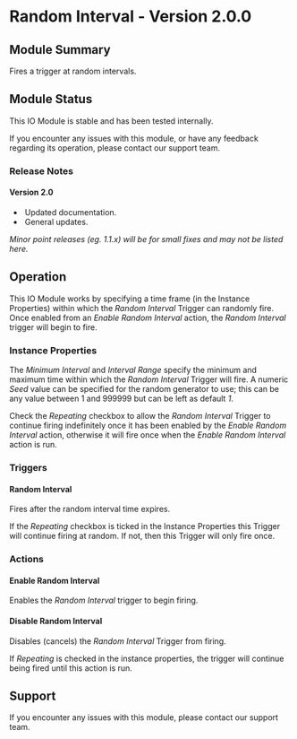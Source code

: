 # Random Interval - Version 2.0.0

[//]: # (THIS IS WHAT A COMMENT LOOKS LIKE)

## Module Summary

Fires a trigger at random intervals.

## Module Status

[//]: # (If still desired provide a status of the module)

This IO Module is stable and has been tested internally.

If you encounter any issues with this module, or have any feedback regarding its operation, please contact our support team.

[//]: # (#### Module Scope)
[//]: # (If important to mention explain the limitations and things this module cannot perform)

### Release Notes

#### Version 2.0

* &nbsp;Updated documentation.
* &nbsp;General updates.

*Minor point releases (eg. 1.1.x) will be for small fixes and may not be listed here.*

[//]: # (### Requirements)
[//]: # (Mention any pre-requisites needed before setting up the module in terms of hardware, subscriptions, APIs)

[//]: # (### Configuration)
[//]: # (Mention any setup aspects the user should note that are generally done outside the Designer interface)

## Operation

This IO Module works by specifying a time frame (in the Instance Properties) within which the *Random Interval* Trigger can randomly fire.
Once enabled from an *Enable Random Interval* action, the *Random Interval* trigger will begin to fire.

### Instance Properties

The *Minimum Interval* and *Interval Range* specify the minimum and maximum time within which the *Random Interval* Trigger will fire.
A numeric *Seed* value can be specified for the random generator to use; this can be any value between 1 and 999999 but can be left as default *1*.

Check the *Repeating* checkbox to allow the *Random Interval* Trigger to continue firing indefinitely once it has been enabled by the *Enable Random Interval* action, otherwise it will fire once when the *Enable Random Interval* action is run.

### Triggers

#### Random Interval

Fires after the random interval time expires.

If the *Repeating* checkbox is ticked in the Instance Properties this Trigger will continue firing at random. If not, then this Trigger will only fire once.

[//]: # (#### Conditions)
[//]: # (Conditions are other criteria that need to be met after a trigger to activate an Action)

### Actions

#### Enable Random Interval

Enables the *Random Interval* trigger to begin firing.

#### Disable Random Interval

Disables (cancels) the *Random Interval* Trigger from firing.

If *Repeating* is checked in the instance properties, the trigger will continue being fired until this action is run.

[//]: # (#### Variables)
[//]: # (Variables are a way of collecting numbers from inputs and using them in actions)

## Support

If you encounter any issues with this module, please contact our support team.

[//]: # (#### Module Use Example)
[//]: # (If relevant to documentation give examples of module use)

[//]: # (#### Further Notes)
[//]: # (Possible location for further notes, may not be used)
